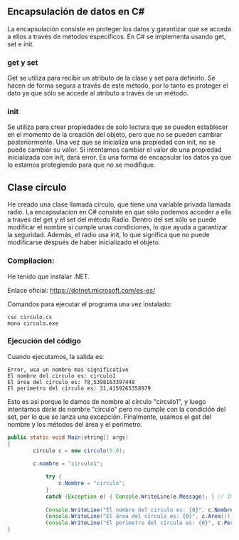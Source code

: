 
## Encapsulación de datos en C#

La encapsulación consiste en proteger los datos y garantizar que se acceda a ellos a través de métodos específicos. En C# se implementa usando get, set e init.

### get y set

Get se utiliza para recibir un atributo de la clase y set para definirlo. Se hacen de forma segura a través de este método, por lo tanto es proteger el dato ya que sólo se accede al atributo a través de un método.


### init

Se utiliza para crear propiedades de solo lectura que se pueden establecer en el momento de la creación del objeto, pero que no se pueden cambiar posteriormente. Una vez que se inicializa una propiedad con init, no se puede cambiar su valor. Si intentamos cambiar el valor de una propiedad inicializada con init, dará error. Es una forma de encapsular los datos ya que lo estamos protegiendo para que no se modifique.


## Clase circulo

He creado una clase llamada circulo, que tiene una variable privada llamada radio. La encapsulacion en C# consiste en que sólo podemos acceder a ella a través del get y el set del método Radio. Dentro del set sólo se puede modificar el nombre si cumple unas condiciones, lo que ayuda a garantizar la seguridad. Además, el radio usa init, lo que significa que no puede modificarse después de haber inicializado el objeto.


### Compilacion:

He tenido que instalar .NET.

Enlace oficial: https://dotnet.microsoft.com/es-es/

Comandos para ejecutar el programa una vez instalado:

```console
csc circulo.cs
mono circulo.exe
```


### Ejecución del código

Cuando ejecutamos, la salida es:

```console
Error, usa un nombre mas significativo
El nombre del circulo es: circulo1
El área del círculo es: 78,5398163397448
El perímetro del círculo es: 31,4159265358979
```
Esto es así porque le damos de nombre al círculo "circulo1", y luego intentamos darle de nombre "circulo" pero no cumple con la condición del set, por lo que se lanza una excepción. Finalmente, usamos el get del nombre y los métodos del área y el perímetro.

```java
public static void Main(string[] args)
{
        circulo c = new circulo(5.0);
       
        c.nombre = "circulo1";

            try {
                c.Nombre = "circulo";
            }
            catch (Exception e) { Console.WriteLine(e.Message); } // Imprime "Error, usa un nombre más significativo"
                
            Console.WriteLine("El nombre del circulo es: {0}", c.Nombre);
            Console.WriteLine("El área del círculo es: {0}", c.Area());
            Console.WriteLine("El perímetro del círculo es: {0}", c.Perimetro());
}
```

